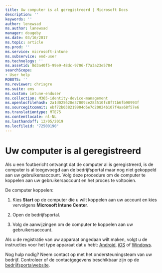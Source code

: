 ```yaml
---
title: Uw computer is al geregistreerd | Microsoft Docs
description: ''
keywords: ''
author: lenewsad
ms.author: lanewsad
manager: dougeby
ms.date: 03/16/2017
ms.topic: article
ms.prod: ''
ms.service: microsoft-intune
ms.subservice: end-user
ms.technology: ''
ms.assetid: 8d3a40f5-99e9-48dc-9706-f7a3a23e5704
searchScope:
- User help
ROBOTS: ''
ms.reviewer: chrisgre
ms.suite: ems
ms.custom: intune-enduser
ms.collection: M365-identity-device-management
ms.openlocfilehash: 2a1d025620e37009ce283510fc8f71b6fb90993f
ms.sourcegitcommit: ebf72b038219904d6e7d20024b107f4aa68f57e6
ms.translationtype: MTE75
ms.contentlocale: nl-NL
ms.lasthandoff: 12/05/2019
ms.locfileid: "72500190"
---
```

# <a name="your-computer-is-already-enrolled"></a>Uw computer is al geregistreerd

Als u een foutbericht ontvangt dat de computer al is geregistreerd, is de computer is al toegevoegd aan de bedrijfsportal maar nog niet gekoppeld aan uw gebruikersaccount. Volg deze procedure om de computer te koppelen aan uw gebruikersaccount en het proces te voltooien.  

De computer koppelen:

1. Kies **Start** op de computer die u wilt koppelen aan uw account en kies vervolgens **Microsoft Intune Center**.

2. Open de bedrijfsportal.

3. Volg de aanwijzingen om de computer te koppelen aan uw gebruikersaccount.

Als u de registratie van uw apparaat ongedaan wilt maken, volgt u de instructies voor het type apparaat dat u hebt: [Android](unenroll-your-device-from-intune-android.md), [iOS](unenroll-your-device-from-intune-ios.md) of [Windows](unenroll-your-device-from-intune-windows.md).

Nog hulp nodig? Neem contact op met het ondersteuningsteam van uw bedrijf. Controleer of de contactgegevens beschikbaar zijn op de [bedrijfsportalwebsite](https://go.microsoft.com/fwlink/?linkid=2010980).
